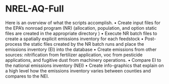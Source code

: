 NREL-AQ-Full
============
Here is an overview of what the scripts accomplish. 
•  Create input files for the EPA’s nonroad program (NR) (allocation, population, and option static files are created in the appropriate directory )
•	Execute NR batch files to create a spatially explicit emissions inventory for each feedstock
•	Post-process the static files created by the NR batch runs and place the emissions inventory (EI) into the database
•	Create emissions from other sources: nitrification from fertilizer application, voc from pesticide applications, and fugitive dust from machinery operations. 
•	Compare EI to the national emissions inventory (NEI)
•	Create info-graphics that explain on a high level how the emissions inventory varies between counties and compares to the NEI. 
